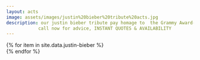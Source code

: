 ```yaml
---
layout: acts
image: assets/images/justin%20bieber%20tribute%20acts.jpg
description: our justin bieber tribute pay homage to  the Grammy Award-winning Canadian pop star. Justin Bieber  was discovered via YouTube. His latest hits include Let Me Love You, Despacito (Remix) and I'm the One. Bieber went from an unknown, untrained singer to a budding superstar with a big-time record deal with Usher within two years.Bieber went on to become the first solo artist to have four singles enter the Top 40 before the release of a debut album. His 2017 collaboration with Luis Fonsi, Despacito, broke the all-time record for most consecutive weeks at the number one spot on the Top 100.our justin bieber tribute shows have all the energy and bounce of the real thing. <hr>
            call now for advice, INSTANT QUOTES & AVAILABILITY
---
```


<div class="row mt-4">
  {% for item in site.data.justin-bieber %}
    <div class="col-md-4 mb-5">
      <div class="card border-0 shadow h-100">
        <a href="/acts/{{ item.title | slugify }}">
          <img class="card-img-top" src="{{ item.image_src }}" alt="" />
        </a>
      </div>
    </div>
  {% endfor %}
</div>